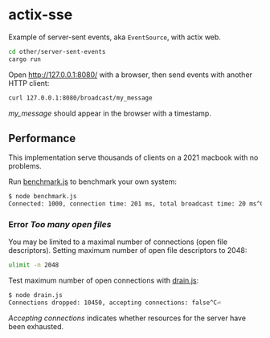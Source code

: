 # actix-sse
Example of server-sent events, aka `EventSource`, with actix web.

```sh
cd other/server-sent-events
cargo run
```

Open http://127.0.0.1:8080/ with a browser, then send events with another HTTP client:

```sh
curl 127.0.0.1:8080/broadcast/my_message
```

*my_message* should appear in the browser with a timestamp.

## Performance
This implementation serve thousands of clients on a 2021 macbook with no problems.

Run [benchmark.js](benchmark.js) to benchmark your own system:

```sh
$ node benchmark.js
Connected: 1000, connection time: 201 ms, total broadcast time: 20 ms^C⏎
```

### Error *Too many open files*
You may be limited to a maximal number of connections (open file descriptors). Setting maximum number of open file descriptors to 2048:

```sh
ulimit -n 2048
```

Test maximum number of open connections with [drain.js](drain.js):

```sh
$ node drain.js
Connections dropped: 10450, accepting connections: false^C⏎
```

_Accepting connections_ indicates whether resources for the server have been exhausted.